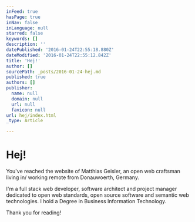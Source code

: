 ```yaml
---
inFeed: true
hasPage: true
inNav: false
inLanguage: null
starred: false
keywords: []
description: ''
datePublished: '2016-01-24T22:55:18.880Z'
dateModified: '2016-01-24T22:55:12.842Z'
title: 'Hej!'
author: []
sourcePath: _posts/2016-01-24-hej.md
published: true
authors: []
publisher:
  name: null
  domain: null
  url: null
  favicon: null
url: hej/index.html
_type: Article

---
```

# Hej!

You've reached the website of Matthias Geisler, an open web craftsman living in/ working remote from Donauwoerth, Germany.

I'm a full stack web developer, software architect and project manager dedicated to open web standards, open source software and semantic web technologies. I hold a Degree in Business Information Technology.

Thank you for reading!